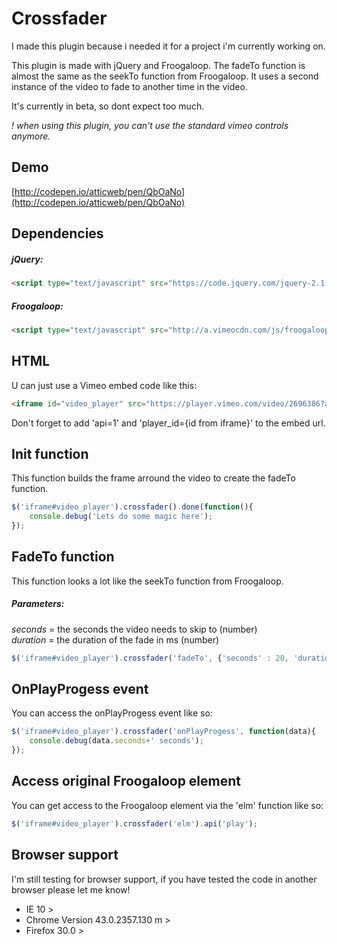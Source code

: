 # Crossfader

I made this plugin because i needed it for a project i'm currently working on.

This plugin is made with jQuery and Froogaloop. The fadeTo function is almost the same as the seekTo function from Froogaloop. It uses a second instance of the video to fade to another time in the video.

It's currently in beta, so dont expect too much.

_! when using this plugin, you can't use the standard vimeo controls anymore._

## Demo

[http://codepen.io/atticweb/pen/QbOaNo](http://codepen.io/atticweb/pen/QbOaNo)

## Dependencies

##### jQuery:
```html
<script type="text/javascript" src="https://code.jquery.com/jquery-2.1.4.min.js"></script>
```
##### Froogaloop:
```html
<script type="text/javascript" src="http://a.vimeocdn.com/js/froogaloop2.min.js"></script>
```

## HTML

U can just use a Vimeo embed code like this:

```html
<iframe id="video_player" src="https://player.vimeo.com/video/2696386?api=1&player_id=video_player" width="630" height="354" frameborder="0" webkitallowfullscreen mozallowfullscreen allowfullscreen></iframe>
```

Don't forget to add 'api=1' and 'player_id={id from iframe}' to the embed url.

## Init function

This function builds the frame arround the video to create the fadeTo function.

```javascript
$('iframe#video_player').crossfader().done(function(){
	console.debug('Lets do some magic here');
});
```

## FadeTo function

This function looks a lot like the seekTo function from Froogaloop.

##### Parameters:

_seconds_ = the seconds the video needs to skip to (number)  
_duration_ = the duration of the fade in ms (number)

```javascript
$('iframe#video_player').crossfader('fadeTo', {'seconds' : 20, 'duration' : 500});
```

## OnPlayProgess event

You can access the onPlayProgess event like so:

```javascript
$('iframe#video_player').crossfader('onPlayProgess', function(data){
    console.debug(data.seconds+' seconds');
});
```

## Access original Froogaloop element

You can get access to the Froogaloop element via the 'elm' function like so:

```javascript
$('iframe#video_player').crossfader('elm').api('play');
```

## Browser support

I'm still testing for browser support, if you have tested the code in another browser please let me know!

 - IE 10 >  
 - Chrome Version 43.0.2357.130 m >
 - Firefox 30.0 >